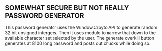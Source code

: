 ## SOMEWHAT SECURE BUT NOT REALLY PASSWORD GENERATOR
This password generator uses the Window.Crpyto API to generate random 32 bit unsigned intergers. Then it uses modulo to narrow that down to the available character set selected by the user. The generate overkill button generates at 8100 long password and posts out chucks while doing so. 